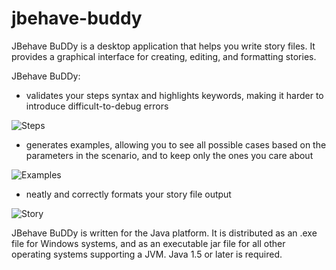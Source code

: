 jbehave-buddy
=============

JBehave BuDDy is a desktop application that helps you write story files. It 
provides a graphical interface for creating, editing, and formatting stories.

JBehave BuDDy:

* validates your steps syntax and highlights keywords, making it harder to
introduce difficult-to-debug errors

![Steps](https://github.com/bytearray/jbehave-buddy/raw/master/pics/steps.png)

* generates examples, allowing you to see all possible cases based on the 
parameters in the scenario, and to keep only the ones you care about

![Examples](https://github.com/bytearray/jbehave-buddy/raw/master/pics/examples.png)

* neatly and correctly formats your story file output

![Story](https://github.com/bytearray/jbehave-buddy/raw/master/pics/story.png)

JBehave BuDDy is written for the Java platform. It is distributed as an .exe 
file for Windows systems, and as an executable jar file for all other operating
systems supporting a JVM. Java 1.5 or later is required. 